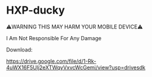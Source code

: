 
 # HXP-ducky
⚠️WARNING THIS MAY HARM YOUR MOBILE DEVICE⚠️

I Am Not Responsible For Any Damage

Download:

https://drive.google.com/file/d/1-Rk-4uWX16F5Ulj2eXTWqyVxvcWcGemi/view?usp=drivesdk
